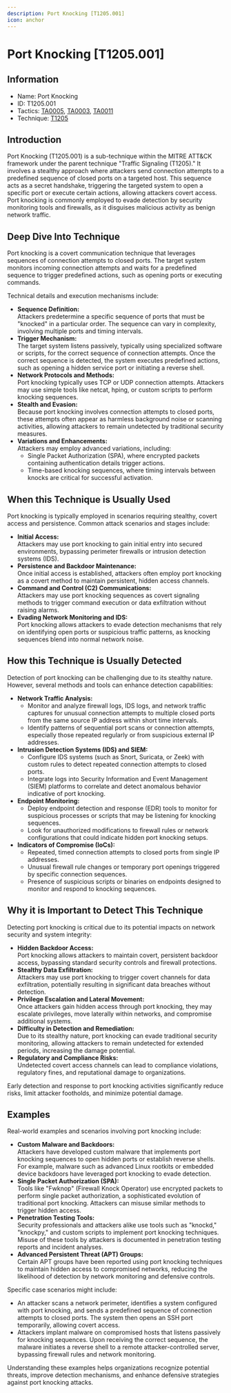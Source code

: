 ```yaml
---
description: Port Knocking [T1205.001]
icon: anchor
---
```


# Port Knocking [T1205.001]

## Information

- Name: Port Knocking
- ID: T1205.001
- Tactics: [TA0005](../TA0005/TA0005.md), [TA0003](../TA0003/TA0003.md), [TA0011](../TA0011/TA0011.md)
- Technique: [T1205](./T1205.md)

## Introduction

Port Knocking (T1205.001) is a sub-technique within the MITRE ATT&CK framework under the parent technique "Traffic Signaling (T1205)." It involves a stealthy approach where attackers send connection attempts to a predefined sequence of closed ports on a targeted host. This sequence acts as a secret handshake, triggering the targeted system to open a specific port or execute certain actions, allowing attackers covert access. Port knocking is commonly employed to evade detection by security monitoring tools and firewalls, as it disguises malicious activity as benign network traffic.

## Deep Dive Into Technique

Port knocking is a covert communication technique that leverages sequences of connection attempts to closed ports. The target system monitors incoming connection attempts and waits for a predefined sequence to trigger predefined actions, such as opening ports or executing commands.

Technical details and execution mechanisms include:

- **Sequence Definition:**  
  Attackers predetermine a specific sequence of ports that must be "knocked" in a particular order. The sequence can vary in complexity, involving multiple ports and timing intervals.
- **Trigger Mechanism:**  
  The target system listens passively, typically using specialized software or scripts, for the correct sequence of connection attempts. Once the correct sequence is detected, the system executes predefined actions, such as opening a hidden service port or initiating a reverse shell.
- **Network Protocols and Methods:**  
  Port knocking typically uses TCP or UDP connection attempts. Attackers may use simple tools like netcat, hping, or custom scripts to perform knocking sequences.
- **Stealth and Evasion:**  
  Because port knocking involves connection attempts to closed ports, these attempts often appear as harmless background noise or scanning activities, allowing attackers to remain undetected by traditional security measures.
- **Variations and Enhancements:**  
  Attackers may employ advanced variations, including:
  - Single Packet Authorization (SPA), where encrypted packets containing authentication details trigger actions.
  - Time-based knocking sequences, where timing intervals between knocks are critical for successful activation.

## When this Technique is Usually Used

Port knocking is typically employed in scenarios requiring stealthy, covert access and persistence. Common attack scenarios and stages include:

- **Initial Access:**  
  Attackers may use port knocking to gain initial entry into secured environments, bypassing perimeter firewalls or intrusion detection systems (IDS).
- **Persistence and Backdoor Maintenance:**  
  Once initial access is established, attackers often employ port knocking as a covert method to maintain persistent, hidden access channels.
- **Command and Control (C2) Communications:**  
  Attackers may use port knocking sequences as covert signaling methods to trigger command execution or data exfiltration without raising alarms.
- **Evading Network Monitoring and IDS:**  
  Port knocking allows attackers to evade detection mechanisms that rely on identifying open ports or suspicious traffic patterns, as knocking sequences blend into normal network noise.

## How this Technique is Usually Detected

Detection of port knocking can be challenging due to its stealthy nature. However, several methods and tools can enhance detection capabilities:

- **Network Traffic Analysis:**
  - Monitor and analyze firewall logs, IDS logs, and network traffic captures for unusual connection attempts to multiple closed ports from the same source IP address within short time intervals.
  - Identify patterns of sequential port scans or connection attempts, especially those repeated regularly or from suspicious external IP addresses.
- **Intrusion Detection Systems (IDS) and SIEM:**
  - Configure IDS systems (such as Snort, Suricata, or Zeek) with custom rules to detect repeated connection attempts to closed ports.
  - Integrate logs into Security Information and Event Management (SIEM) platforms to correlate and detect anomalous behavior indicative of port knocking.
- **Endpoint Monitoring:**
  - Deploy endpoint detection and response (EDR) tools to monitor for suspicious processes or scripts that may be listening for knocking sequences.
  - Look for unauthorized modifications to firewall rules or network configurations that could indicate hidden port knocking setups.
- **Indicators of Compromise (IoCs):**
  - Repeated, timed connection attempts to closed ports from single IP addresses.
  - Unusual firewall rule changes or temporary port openings triggered by specific connection sequences.
  - Presence of suspicious scripts or binaries on endpoints designed to monitor and respond to knocking sequences.

## Why it is Important to Detect This Technique

Detecting port knocking is critical due to its potential impacts on network security and system integrity:

- **Hidden Backdoor Access:**  
  Port knocking allows attackers to maintain covert, persistent backdoor access, bypassing standard security controls and firewall protections.
- **Stealthy Data Exfiltration:**  
  Attackers may use port knocking to trigger covert channels for data exfiltration, potentially resulting in significant data breaches without detection.
- **Privilege Escalation and Lateral Movement:**  
  Once attackers gain hidden access through port knocking, they may escalate privileges, move laterally within networks, and compromise additional systems.
- **Difficulty in Detection and Remediation:**  
  Due to its stealthy nature, port knocking can evade traditional security monitoring, allowing attackers to remain undetected for extended periods, increasing the damage potential.
- **Regulatory and Compliance Risks:**  
  Undetected covert access channels can lead to compliance violations, regulatory fines, and reputational damage to organizations.

Early detection and response to port knocking activities significantly reduce risks, limit attacker footholds, and minimize potential damage.

## Examples

Real-world examples and scenarios involving port knocking include:

- **Custom Malware and Backdoors:**  
  Attackers have developed custom malware that implements port knocking sequences to open hidden ports or establish reverse shells. For example, malware such as advanced Linux rootkits or embedded device backdoors have leveraged port knocking to evade detection.
- **Single Packet Authorization (SPA):**  
  Tools like "Fwknop" (Firewall Knock Operator) use encrypted packets to perform single packet authorization, a sophisticated evolution of traditional port knocking. Attackers can misuse similar methods to trigger hidden access.
- **Penetration Testing Tools:**  
  Security professionals and attackers alike use tools such as "knockd," "knockpy," and custom scripts to implement port knocking techniques. Misuse of these tools by attackers is documented in penetration testing reports and incident analyses.
- **Advanced Persistent Threat (APT) Groups:**  
  Certain APT groups have been reported using port knocking techniques to maintain hidden access to compromised networks, reducing the likelihood of detection by network monitoring and defensive controls.

Specific case scenarios might include:

- An attacker scans a network perimeter, identifies a system configured with port knocking, and sends a predefined sequence of connection attempts to closed ports. The system then opens an SSH port temporarily, allowing covert access.
- Attackers implant malware on compromised hosts that listens passively for knocking sequences. Upon receiving the correct sequence, the malware initiates a reverse shell to a remote attacker-controlled server, bypassing firewall rules and network monitoring.

Understanding these examples helps organizations recognize potential threats, improve detection mechanisms, and enhance defensive strategies against port knocking attacks.
